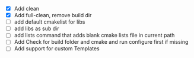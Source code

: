 - [x] Add clean
- [x] Add full-clean, remove build dir
- [ ] add default cmakelist for libs
- [ ] add libs as sub dir
- [ ] add lists command that adds blank cmake lists file in current path
- [ ] Add Check for build folder and cmake and run configure first if missing
- [ ] Add support for custom Templates